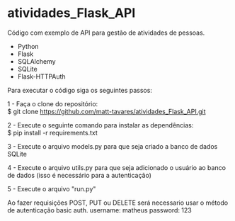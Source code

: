 # atividades_Flask_API
Código com exemplo de API para gestão de atividades de pessoas.

* Python
* Flask
* SQLAlchemy
* SQLite
* Flask-HTTPAuth

Para executar o código siga os seguintes passos:

1 - Faça o clone do repositório:</br>
$ git clone https://github.com/matt-tavares/atividades_Flask_API.git

2 - Execute o seguinte comando para instalar as dependências:</br>
$ pip install -r requirements.txt

3 - Execute o arquivo models.py para que seja criado a banco de dados SQLite

4 - Execute o arquivo utils.py para que seja adicionado o usuário ao banco de dados (isso é necessário para a autenticação)

5 - Execute o arquivo "run.py"

Ao fazer requisições POST, PUT ou DELETE será necessario usar o método de autenticação basic auth.
username: matheus
password: 123
